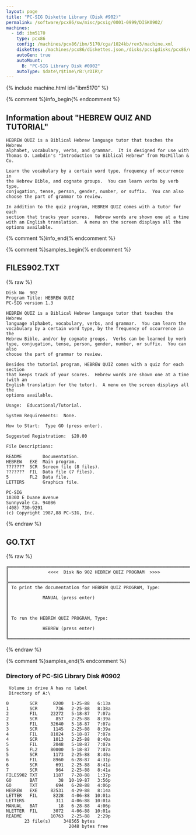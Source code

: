 ```yaml
---
layout: page
title: "PC-SIG Diskette Library (Disk #902)"
permalink: /software/pcx86/sw/misc/pcsig/0001-0999/DISK0902/
machines:
  - id: ibm5170
    type: pcx86
    config: /machines/pcx86/ibm/5170/cga/1024kb/rev3/machine.xml
    diskettes: /machines/pcx86/diskettes.json,/disks/pcsigdisks/pcx86/diskettes.json
    autoGen: true
    autoMount:
      B: "PC-SIG Library Disk #0902"
    autoType: $date\r$time\rB:\rDIR\r
---
```


{% include machine.html id="ibm5170" %}

{% comment %}info_begin{% endcomment %}

## Information about "HEBREW QUIZ AND TUTORIAL"

    HEBREW QUIZ is a Biblical Hebrew language tutor that teaches the Hebrew
    alphabet, vocabulary, verbs, and grammar.  It is designed for use with
    Thomas O. Lambdin's "Introduction to Biblical Hebrew" from MacMillan &
    Co.
    
    Learn the vocabulary by a certain word type, frequency of occurrence in
    the Hebrew Bible, and cognate groups.  You can learn verbs by verb type,
    conjugation, tense, person, gender, number, or suffix.  You can also
    choose the part of grammar to review.
    
    In addition to the quiz program, HEBREW QUIZ comes with a tutor for each
    section that tracks your scores.  Hebrew words are shown one at a time
    with an English translation.  A menu on the screen displays all the
    options available.
{% comment %}info_end{% endcomment %}

{% comment %}samples_begin{% endcomment %}

## FILES902.TXT

{% raw %}
```
Disk No  902
Program Title: HEBREW QUIZ
PC-SIG version 1.3

HEBREW QUIZ is a Biblical Hebrew language tutor that teaches the Hebrew
language alphabet, vocabulary, verbs, and grammar.  You can learn the
vocabulary by a certain word type, by the frequency of occurrence in the
Hebrew Bible, and/or by cognate groups.  Verbs can be learned by verb
type, conjugation, tense, person, gender, number, or suffix.  You can also
choose the part of grammar to review.

Besides the tutorial program, HEBREW QUIZ comes with a quiz for each section
that keeps track of your scores.  Hebrew words are shown one at a time (with an
English translation for the tutor).  A menu on the screen displays all the
options available.

Usage:  Educational/Tutorial.

System Requirements:  None.

How to Start:  Type GO (press enter).

Suggested Registration:  $20.00

File Descriptions:

README        Documentation.
HEBREW   EXE  Main program.
???????  SCR  Screen file (8 files).
???????  FIL  Data file (7 files).
5        FL2  Data file.
LETTERS       Graphics file.

PC-SIG
1030D E Duane Avenue
Sunnyvale Ca. 94086
(408) 730-9291
(c) Copyright 1987,88 PC-SIG, Inc.

```
{% endraw %}

## GO.TXT

{% raw %}
```
╔═════════════════════════════════════════════════════════════════════════╗
║               <<<<  Disk No 902 HEBREW QUIZ PROGRAM  >>>>               ║
╠═════════════════════════════════════════════════════════════════════════╣
║ To print the documentation for HEBREW QUIZ PROGRAM, Type:               ║
║             MANUAL (press enter)                                        ║
║                                                                         ║
║ To run the HEBREW QUIZ PROGRAM, Type:                                   ║
║             HEBREW (press enter)                                        ║
╚═════════════════════════════════════════════════════════════════════════╝
```
{% endraw %}

{% comment %}samples_end{% endcomment %}

### Directory of PC-SIG Library Disk #0902

     Volume in drive A has no label
     Directory of A:\

    0        SCR      8200   1-25-88   6:13a
    1        SCR       736   2-25-88   8:38a
    2        FIL     22272   5-18-87   7:07a
    2        SCR       857   2-25-88   8:39a
    3        FIL     32640   5-18-87   7:07a
    3        SCR      1145   2-25-88   8:39a
    4        FIL     81024   5-18-87   7:07a
    4        SCR      1013   2-25-88   8:40a
    5        FIL      2048   5-18-87   7:07a
    5        FL2     80000   5-18-87   7:07a
    5        SCR      1173   2-25-88   8:40a
    6        FIL      8960   6-28-87   4:31p
    6        SCR       691   2-25-88   8:41a
    7        SCR       964   2-25-88   8:41a
    FILES902 TXT      1187   7-28-88   1:37p
    GO       BAT        38  10-19-87   3:56p
    GO       TXT       694   6-28-88   4:06p
    HEBREW   EXE     82531   4-29-88   8:14a
    LETTER   FIL      8228   4-06-88  10:01a
    LETTERS            311   4-06-88  10:01a
    MANUAL   BAT        18   6-28-88   4:06p
    NLETTER  FIL      3072   4-06-88  10:01a
    README           10763   2-25-88   2:29p
           23 file(s)     348565 bytes
                            2048 bytes free
